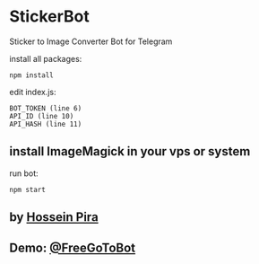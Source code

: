 # StickerBot
Sticker to Image Converter Bot for Telegram

install all packages:
```
npm install
```

edit index.js:
```
BOT_TOKEN (line 6)
API_ID (line 10)
API_HASH (line 11)
```

## install ImageMagick in your vps or system

run bot: 
```
npm start
```

## by [Hossein Pira](https://dark-dev.eu)
## Demo: [@FreeGoToBot](https://t.me/FreeGoToBot)
